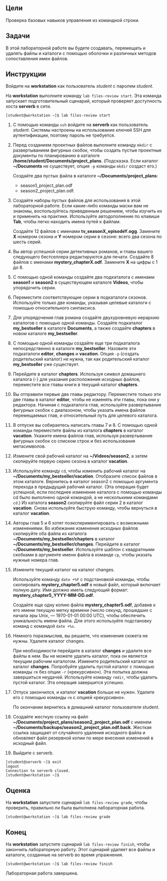 ## Цели

Проверка базовых навыков управления из командной строки.

## Задачи

В этой лабораторной работе вы будете создавать, перемещать и удалять файлы и каталоги с помощью оболочки и различных методов сопоставления имен файлов.

## Инструкции

Войдите на **workstation** как пользователь *student* с паролем *student*.

На **workstation** выполните команду `lab files-review start`. Эта команда запускает подготовительный сценарий, который проверяет доступность хоста **serverb** в сети.

```
[student@workstation ~]$ lab files-review start
```

1.	С помощью команды `ssh` войдите на **serverb** как пользователь *student*. Системы настроены на использование ключей SSH для аутентификации, поэтому пароль не требуется.

2.	Перед созданием проектных файлов выполните команду `mkdir` с развертыванием фигурных скобок, чтобы создать пустые проектные документы по планированию в каталоге **/home/student/Documents/project_plans**. (Подсказка. Если каталог **~/Documents** не существует, опция `-p` команды `mkdir` создаст его.)

    Создайте два пустых файла в каталоге **~/Documents/project_plans**:
    * season1_project_plan.odf
    * season2_project_plan.odf.

3.	Создайте наборы пустых файлов для использования в этой лабораторной работе. Если какие-либо команды маски вам не знакомы, воспользуйтесь приведенным решением, чтобы изучить их и применить на практике. Используйте автодополнение по клавише **Tab**, чтобы легко находить имена путей к файлам.

    Создайте 12 файлов с именами **tv_seasonX_episodeY.ogg**. Замените **X** номером сезона и **Y** номером серии в сезоне: всего два сезона по шесть серий.

4.	Вы автор успешной серии детективных романов, и главы вашего следующего бестселлера редактируются для печати. Создайте 8 файлов с именами **mystery_chapterX.odf**. Замените **X** на цифры с 1 до 8.

5.	С помощью одной команды создайте два подкаталога с именами **season1** и **season2** в существующем каталоге **Videos**, чтобы упорядочить серии.

6.	Переместите соответствующие серии в подкаталоги сезонов. Используйте только две команды, указывая целевые каталоги с помощью относительного синтаксиса.

7.	Для упорядочения глав романа создайте двухуровневую иерархию каталогов с помощью одной команды. Создайте подкаталог **my_bestseller** в каталоге **Documents**, а также создайте **chapters** в новом каталоге **my_bestseller**.

8.	С помощью одной команды создайте еще три подкаталога непосредственно в каталоге **my_bestseller**. Назовите эти подкаталоги **editor**, **changes** и **vacation**. Опция `-p` (создать родительский каталог) не нужна, так как родительский каталог **my_bestseller** уже существует.

9.	Перейдите в каталог **chapters**. Используя символ домашнего каталога (`~`) для указания расположения исходных файлов, переместите все главы книги в текущий каталог **chapters**.

10.	Вы отправили первые две главы редактору. Переместите только эти две главы в каталог **editor**, чтобы не изменять эти главы, пока они у редактора. Начиная с подкаталога глав, используйте развертывание фигурных скобок с диапазоном, чтобы указать имена файлов перемещаемых глав, и относительный путь для целевого каталога.

11.	В отпуске вы собираетесь написать главы 7 и 8. С помощью одной команды переместите файлы из каталога **chapters** в каталог **vacation**. Укажите имена файлов глав, используя развертывание фигурных скобок со списком строк и без использования метасимволов.

12.	Измените свой рабочий каталог на **~/Videos/season2**, а затем скопируйте первую серию сезона в каталог **vacation**.

13.	Используйте команду `cd`, чтобы изменить рабочий каталог на **~/Documents/my_bestseller/vacation**. Отобразите список файлов в этом каталоге. Вернитесь в каталог season2 с помощью аргумента перехода в предыдущий рабочий каталог. (Эта операция будет успешной, если последнее изменение каталога с помощью команды cd было выполнено одной командой, а не несколькими командами `cd`.) Из каталога **season2** скопируйте файл серии 2 в каталог **vacation**. Снова используйте быструю команду, чтобы вернуться в каталог **vacation**.

14.	Авторы глав 5 и 6 хотят поэкспериментировать с возможными изменениями. Во избежание изменения исходных файлов скопируйте оба файла из каталога **~/Documents/my_bestseller/chapters** в каталог **~/Documents/my_bestseller/changes**. Перейдите в каталог **~/Documents/my_bestseller**. Используйте шаблон с квадратными скобками в аргументе имени файла в команде `cp`, чтобы указать нужные номера глав.

15.	Измените текущий каталог на каталог changes.

    Используйте команду `date +%F` с подстановкой команды, чтобы скопировать **mystery_chapter5.odf** в новый файл, который включает полную дату. Имя должно иметь следующий формат: **mystery_chapter5_YYYY-MM-DD.odf**.
    
    Создайте еще одну копию файла **mystery_chapter5.odf**, добавив к его имени текущую метку времени (число секунд, прошедших с начала эры Unix, ― 1970-01-01 00:00 UTC), чтобы обеспечить уникальность имени файла. Для этого используйте подстановку команд с командой `date +%s`.

16.	Немного поразмыслив, вы решаете, что изменения сюжета не нужны. Удалите каталог changes.

    При необходимости перейдите в каталог **changes** и удалите все файлы в нем. Вы не можете удалить каталог, пока он является текущим рабочим каталогом. Измените родительский каталог на каталог **changes**. Попробуйте удалить пустой каталог с помощью команды `rm` без опции `-r` («рекурсивно»). Эта попытка должна завершиться неудачей. Используйте команду `rmdir`, чтобы удалить пустой каталог. Эта операция завершится успешно.

17.	Отпуск закончился, и каталог **vacation** больше не нужен. Удалите его с помощью команды `rm` с опцией «рекурсивно».

    По окончании вернитесь в домашний каталог пользователя student.

18.	Создайте жесткую ссылку на файл **~/Documents/project_plans/season2_project_plan.odf** с именем **~/Documents/backups/season2_project_plan.odf.back**. Жесткая ссылка защищает от случайного удаления исходного файла и обновляет файл резервной копии по мере внесения изменений в исходный файл.

19.	Выйдите с serverb.

```
[student@serverb ~]$ exit
logout
Connection to serverb closed.
[student@workstation ~]$
```

## Оценка

На **workstation** запустите сценарий `lab files-review grade`, чтобы проверить, правильно ли была выполнена лабораторная работа.

```
[student@workstation ~]$ lab files-review grade
```

## Конец

На **workstation** запустите сценарий `lab files-review finish`, чтобы закончить лабораторную работу. Этот сценарий удаляет все файлы и каталоги, созданные на serverb во время упражнения.

```
[student@workstation ~]$ lab files-review finish
```

Лабораторная работа завершена.